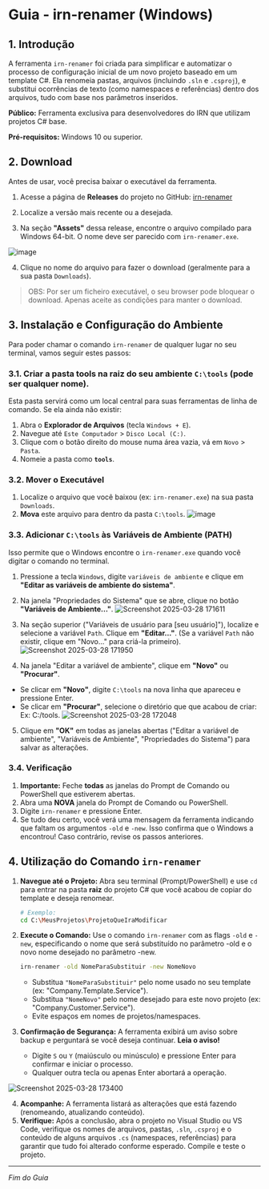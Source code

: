 # Guia - irn-renamer (Windows)

## 1. Introdução

A ferramenta `irn-renamer` foi criada para simplificar e automatizar o processo de configuração inicial de um novo projeto baseado em um template C#. Ela renomeia pastas, arquivos (incluindo `.sln` e `.csproj`), e substitui ocorrências de texto (como namespaces e referências) dentro dos arquivos, tudo com base nos parâmetros inseridos.

**Público:** Ferramenta exclusiva para desenvolvedores do IRN que utilizam projetos C# base.

**Pré-requisitos:** Windows 10 ou superior.

## 2. Download

Antes de usar, você precisa baixar o executável da ferramenta.

1.  Acesse a página de **Releases** do projeto no GitHub: [irn-renamer](https://github.com/rafaelbatistaroque/irn-renamer/releases)

2.  Localize a versão mais recente ou a desejada.
3.  Na seção **"Assets"** dessa release, encontre o arquivo compilado para Windows 64-bit. O nome deve ser parecido com `irn-renamer.exe`.

![image](https://github.com/user-attachments/assets/ae6f721b-4d92-4ebc-9f3e-dc0c8837ed7f)

4.  Clique no nome do arquivo para fazer o download (geralmente para a sua pasta `Downloads`).

> OBS: Por ser um ficheiro executável, o seu browser pode bloquear o download. Apenas aceite as condições para manter o download. 

## 3. Instalação e Configuração do Ambiente

Para poder chamar o comando `irn-renamer` de qualquer lugar no seu terminal, vamos seguir estes passos:

### 3.1. Criar a pasta tools na raiz do seu ambiente `C:\tools` (pode ser qualquer nome).

Esta pasta servirá como um local central para suas ferramentas de linha de comando. Se ela ainda não existir:

1.  Abra o **Explorador de Arquivos** (tecla `Windows + E`).
2.  Navegue até `Este Computador` > `Disco Local (C:)`.
3.  Clique com o botão direito do mouse numa área vazia, vá em `Novo` > `Pasta`.
4.  Nomeie a pasta como **`tools`**.

### 3.2. Mover o Executável

1.  Localize o arquivo que você baixou (ex: `irn-renamer.exe`) na sua pasta `Downloads`.
2.  **Mova** este arquivo para dentro da pasta `C:\tools`.
![image](https://github.com/user-attachments/assets/a19323aa-f2f5-4ab6-8399-3e8b90064a3c)

### 3.3. Adicionar `C:\tools` às Variáveis de Ambiente (PATH)

Isso permite que o Windows encontre o `irn-renamer.exe` quando você digitar o comando no terminal.

1.  Pressione a tecla `Windows`, digite `variáveis de ambiente` e clique em **"Editar as variáveis de ambiente do sistema"**.

2.  Na janela "Propriedades do Sistema" que se abre, clique no botão **"Variáveis de Ambiente..."**.
![Screenshot 2025-03-28 171611](https://github.com/user-attachments/assets/9d9d1302-36f6-4d12-85a7-8cdca825c1fa)

3.  Na seção superior ("Variáveis de usuário para [seu usuário]"), localize e selecione a variável `Path`. Clique em **"Editar..."**. (Se a variável `Path` não existir, clique em "Novo..." para criá-la primeiro).
![Screenshot 2025-03-28 171950](https://github.com/user-attachments/assets/25c7bc0c-d609-4057-ac5c-67a1505d13de)

4.  Na janela "Editar a variável de ambiente", clique em **"Novo"** ou **"Procurar"**.
 - Se clicar em **"Novo"**, digite `C:\tools` na nova linha que apareceu e pressione Enter.
 - Se clicar em **"Procurar"**, selecione o diretório que que acabou de criar: Ex: C:/tools.
![Screenshot 2025-03-28 172048](https://github.com/user-attachments/assets/90c60b10-4a99-4c08-8eae-da8676b61124)

5.  Clique em **"OK"** em todas as janelas abertas ("Editar a variável de ambiente", "Variáveis de Ambiente", "Propriedades do Sistema") para salvar as alterações.

### 3.4. Verificação

1.  **Importante:** Feche **todas** as janelas do Prompt de Comando ou PowerShell que estiverem abertas.
2.  Abra uma **NOVA** janela do Prompt de Comando ou PowerShell.
3.  Digite `irn-renamer` e pressione Enter.
4.  Se tudo deu certo, você verá uma mensagem da ferramenta indicando que faltam os argumentos `-old` e `-new`. Isso confirma que o Windows a encontrou! Caso contrário, revise os passos anteriores.

## 4. Utilização do Comando `irn-renamer`

1.  **Navegue até o Projeto:** Abra seu terminal (Prompt/PowerShell) e use `cd` para entrar na pasta **raiz** do projeto C# que você acabou de copiar do template e deseja renomear.
    ```bash
    # Exemplo:
    cd C:\MeusProjetos\ProjetoQueIraModificar
    ```

2.  **Execute o Comando:** Use o comando `irn-renamer` com as flags `-old` e `-new`, especificando o nome que será substituído no parâmetro -old e o novo nome desejado no parâmetro -new.
    ```bash
    irn-renamer -old NomeParaSubstituir -new NomeNovo
    ```
    * Substitua `"NomeParaSubstituir"` pelo nome usado no seu template (ex: "Company.Template.Service").
    * Substitua `"NomeNovo"` pelo nome desejado para este novo projeto (ex: "Company.Customer.Service").
    * Evite espaços em nomes de projetos/namespaces.

3.  **Confirmação de Segurança:** A ferramenta exibirá um aviso sobre backup e perguntará se você deseja continuar. **Leia o aviso!**
    * Digite `S` ou `Y` (maiúsculo ou minúsculo) e pressione Enter para confirmar e iniciar o processo.
    * Qualquer outra tecla ou apenas Enter abortará a operação.

![Screenshot 2025-03-28 173400](https://github.com/user-attachments/assets/ad30eb25-839c-4beb-b783-0088cb81c145)

4.  **Acompanhe:** A ferramenta listará as alterações que está fazendo (renomeando, atualizando conteúdo).
5.  **Verifique:** Após a conclusão, abra o projeto no Visual Studio ou VS Code, verifique os nomes de arquivos, pastas, `.sln`, `.csproj` e o conteúdo de alguns arquivos `.cs` (namespaces, referências) para garantir que tudo foi alterado conforme esperado. Compile e teste o projeto.

---
*Fim do Guia*
